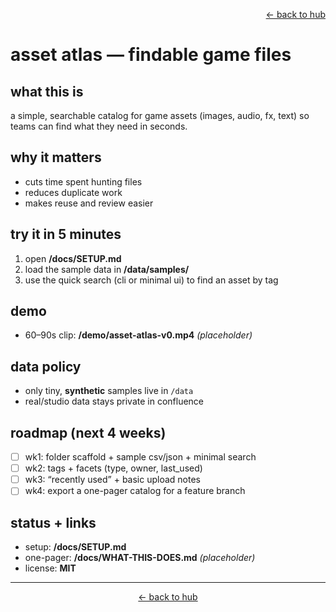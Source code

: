 <p align="right"><a href="https://github.com/ludus-scrinium/ludus-scrinium-hub">← back to hub</a></p>

# asset atlas — findable game files

## what this is
a simple, searchable catalog for game assets (images, audio, fx, text) so teams can find what they need in seconds.

## why it matters
- cuts time spent hunting files
- reduces duplicate work
- makes reuse and review easier

## try it in 5 minutes
1) open **/docs/SETUP.md**  
2) load the sample data in **/data/samples/**  
3) use the quick search (cli or minimal ui) to find an asset by tag

## demo
- 60–90s clip: **/demo/asset-atlas-v0.mp4** *(placeholder)*

## data policy
- only tiny, **synthetic** samples live in `/data`
- real/studio data stays private in confluence

## roadmap (next 4 weeks)
- [ ] wk1: folder scaffold + sample csv/json + minimal search
- [ ] wk2: tags + facets (type, owner, last_used)
- [ ] wk3: “recently used” + basic upload notes
- [ ] wk4: export a one-pager catalog for a feature branch

## status + links
- setup: **/docs/SETUP.md**
- one-pager: **/docs/WHAT-THIS-DOES.md** *(placeholder)*
- license: **MIT**

---

<p align="center"><a href="https://github.com/ludus-scrinium/ludus-scrinium-hub">← back to hub</a></p>

